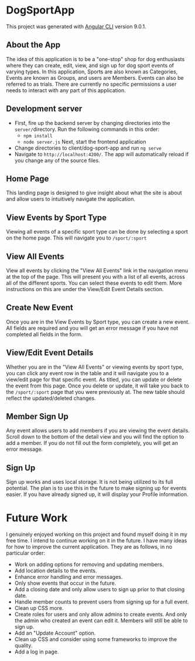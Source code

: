 # DogSportApp

This project was generated with [Angular CLI](https://github.com/angular/angular-cli) version 9.0.1.

## About the App

The idea of this application is to be a "one-stop" shop for dog enthusiasts where they can create, edit, view, and sign up for dog sport events of varying types. In this application, Sports are also known as Categories, Events are known as Groups, and users are Members. Events can also be referred to as trials. There are currently no specific permissions a user needs to interact with any part of this application.

## Development server

- First, fire up the backend server by changing directories into the `server/`directory. Run the following commands in this order:
  - `npm install`
  - `node server.js`
Next, start the frontend application
- Change directories to client/dog-sport-app and run ` ng serve `
- Navigate to `http://localhost:4200/`. The app will automatically reload if you change any of the source files.

## Home Page

This landing page is designed to give insight about what the site is about and allow users to intuitively navigate the application.

## View Events by Sport Type

Viewing all events of a specific sport type can be done by selecting a sport on the home page. This will navigate you to `/sport/:sport`

## View All Events

View all events by clicking the "View All Events" link in the navigation menu at the top of the page. This will present you with a list of all events, across all of the different sports. You can select these events to edit them. More instructions on this are under the View/Edit Event Details section.

## Create New Event

Once you are in the View Events by Sport type, you can create a new event. All fields are required and you will get an error message if you have not completed all fields in the form. 

## View/Edit Event Details

Whether you are in the "View All Events" or viewing events by sport type, you can click any event row in the table and it will navigate you to a view/edit page for that specific event. As titled, you can update or delete the event from this page. Once you delete or update, it will take you back to the `/sport/:sport` page that you were previously at. The new table should reflect the updated/deleted changes.

## Member Sign Up

Any event allows users to add members if you are viewing the event details. Scroll down to the bottom of the detail view and you will find the option to add a member. If you do not fill out the form completely, you will get an error message.

## Sign Up

Sign up works and uses local storage. It is not being utilized to its full potential. The plan is to use this in the future to make signing up for events easier. If you have already signed up, it will display your Profile information.


# Future Work

I genuinely enjoyed working on this project and found myself doing it in my free time. I intend to continue working on it in the future. I have many ideas for how to improve the current application. They are as follows, in no particular order:
- Work on adding options for removing and updating members.
- Add location details to the events.
- Enhance error handling and error messages.
- Only show events that occur in the future.
- Add a closing date and only allow users to sign up prior to that closing date.
- Handle member counts to prevent users from signing up for a full event.
- Clean up CSS more.
- Create roles for users and only allow admins to create events. And only the admin who created an event can edit it. Members will still be able to sign up.
- Add an "Update Account" option.
- Clean up CSS and consider using some frameworks to improve the quality.
- Add a log in page.
